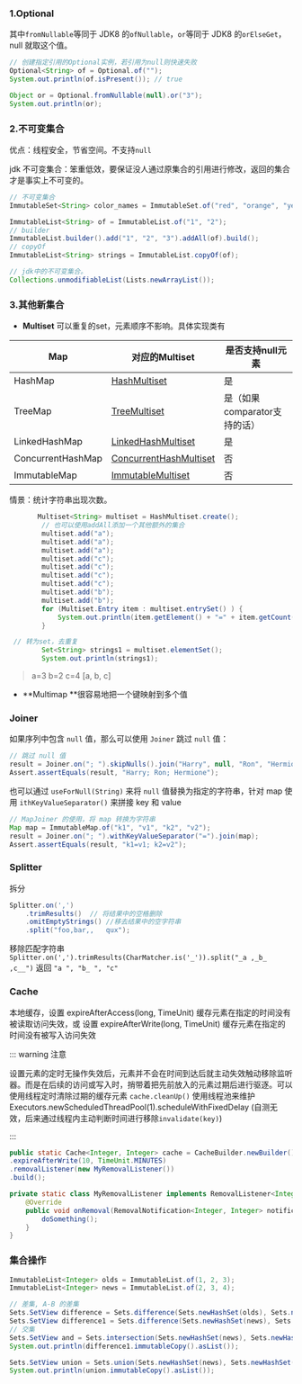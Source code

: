 ### 1.Optional

其中`fromNullable`等同于 JDK8 的`ofNullable`，`or`等同于 JDK8 的`orElseGet`，null 就取这个值。

```java
// 创建指定引用的Optional实例，若引用为null则快速失败
Optional<String> of = Optional.of("");
System.out.println(of.isPresent()); // true

Object or = Optional.fromNullable(null).or("3");
System.out.println(or);
```

### 2.不可变集合

优点：线程安全，节省空间。不支持`null`

jdk 不可变集合：笨重低效，要保证没人通过原集合的引用进行修改，返回的集合才是事实上不可变的。

```java
// 不可变集合
ImmutableSet<String> color_names = ImmutableSet.of("red", "orange", "yellow", "green", "blue", "purple");

ImmutableList<String> of = ImmutableList.of("1", "2");
// builder
ImmutableList.builder().add("1", "2", "3").addAll(of).build();
// copyOf
ImmutableList<String> strings = ImmutableList.copyOf(of);

// jdk中的不可变集合。
Collections.unmodifiableList(Lists.newArrayList());
```

### 3.其他新集合

- **Multiset** 可以重复的set，元素顺序不影响。具体实现类有 

| **Map**           | 对应的Multiset                                               | 是否支持null元素             |
| ----------------- | ------------------------------------------------------------ | ---------------------------- |
| HashMap           | [HashMultiset](http://docs.guava-libraries.googlecode.com/git/javadoc/com/google/common/collect/HashMultiset.html) | 是                           |
| TreeMap           | [TreeMultiset](http://docs.guava-libraries.googlecode.com/git/javadoc/com/google/common/collect/TreeMultiset.html) | 是（如果comparator支持的话） |
| LinkedHashMap     | [LinkedHashMultiset](http://docs.guava-libraries.googlecode.com/git/javadoc/com/google/common/collect/LinkedHashMultiset.html) | 是                           |
| ConcurrentHashMap | [ConcurrentHashMultiset](http://docs.guava-libraries.googlecode.com/git/javadoc/com/google/common/collect/ConcurrentHashMultiset.html) | 否                           |
| ImmutableMap      | [ImmutableMultiset](http://docs.guava-libraries.googlecode.com/git/javadoc/com/google/common/collect/ImmutableMultiset.html) | 否                           |

情景：统计字符串出现次数。

```java
       Multiset<String> multiset = HashMultiset.create();
		// 也可以使用addAll添加一个其他额外的集合
        multiset.add("a");
        multiset.add("a");
        multiset.add("a");
        multiset.add("c");
        multiset.add("c");
        multiset.add("c");
        multiset.add("c");
        multiset.add("b");
        multiset.add("b");
        for (Multiset.Entry item : multiset.entrySet() ) {
            System.out.println(item.getElement() + "=" + item.getCount());
        }

 // 转为set，去重复
        Set<String> strings1 = multiset.elementSet();
        System.out.println(strings1);
```

> a=3
> b=2
> c=4
> [a, b, c]

- **Multimap **很容易地把一个键映射到多个值

### Joiner

如果序列中包含 `null` 值，那么可以使用 `Joiner` 跳过 `null` 值：

```java
// 跳过 null 值
result = Joiner.on("; ").skipNulls().join("Harry", null, "Ron", "Hermione");
Assert.assertEquals(result, "Harry; Ron; Hermione");
```

也可以通过 `useForNull(String)` 来将 `null` 值替换为指定的字符串，针对 map 使用 `ithKeyValueSeparator()` 来拼接 key 和 value

```java
// MapJoiner 的使用，将 map 转换为字符串
Map map = ImmutableMap.of("k1", "v1", "k2", "v2");
result = Joiner.on("; ").withKeyValueSeparator("=").join(map);
Assert.assertEquals(result, "k1=v1; k2=v2");
```



### Splitter

拆分

```java
Splitter.on(',')
    .trimResults()  // 将结果中的空格删除
    .omitEmptyStrings() //移去结果中的空字符串
    .split("foo,bar,,   qux");
```

移除匹配字符串 `Splitter.on(',').trimResults(CharMatcher.is('_')).split("_a ,_b_ ,c__")` 返回 `"a ", "b_ ", "c"`



### Cache

本地缓存，设置  expireAfterAccess(long, TimeUnit) 缓存元素在指定的时间没有被读取访问失效，或 设置 expireAfterWrite(long, TimeUnit) 缓存元素在指定的时间没有被写入访问失效

::: warning 注意

设置元素的定时无操作失效后，元素并不会在时间到达后就主动失效触动移除监听器。而是在后续的访问或写入时，捎带着把先前放入的元素过期后进行驱逐。可以使用线程定时清除过期的缓存元素 `cache.cleanUp()` 使用线程池来维护 Executors.newScheduledThreadPool(1).scheduleWithFixedDelay (自测无效，后来通过线程内主动判断时间进行移除`invalidate(key)`)

:::

```java
public static Cache<Integer, Integer> cache = CacheBuilder.newBuilder()
.expireAfterWrite(10, TimeUnit.MINUTES)
.removalListener(new MyRemovalListener())
.build();

private static class MyRemovalListener implements RemovalListener<Integer, Integer> {  
    @Override  
    public void onRemoval(RemovalNotification<Integer, Integer> notification) {  
        doSomething();
    }  
}
```

### 集合操作

```java
ImmutableList<Integer> olds = ImmutableList.of(1, 2, 3);
ImmutableList<Integer> news = ImmutableList.of(2, 3, 4);

// 差集, A-B 的差集
Sets.SetView difference = Sets.difference(Sets.newHashSet(olds), Sets.newHashSet(news));
Sets.SetView difference1 = Sets.difference(Sets.newHashSet(news), Sets.newHashSet(olds));
// 交集
Sets.SetView and = Sets.intersection(Sets.newHashSet(news), Sets.newHashSet(olds));
System.out.println(difference1.immutableCopy().asList());

Sets.SetView union = Sets.union(Sets.newHashSet(news), Sets.newHashSet(olds));
System.out.println(union.immutableCopy().asList());
```

